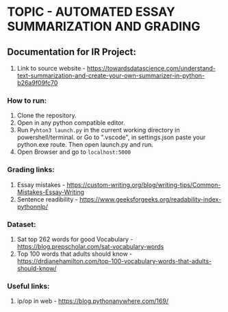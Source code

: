 # TOPIC - AUTOMATED ESSAY SUMMARIZATION AND GRADING

## Documentation for IR Project:

1. Link to source website - https://towardsdatascience.com/understand-text-summarization-and-create-your-own-summarizer-in-python-b26a9f09fc70

### How to run:

1. Clone the repository.
2. Open in any python compatible editor. 
3. Run ```Pyhton3 launch.py```  in the current working directory in powershell/terminal.
   or Go to ".vscode", in settings.json paste your python.exe route. Then open launch.py and run.
4. Open Browser and go to ```localhost:5000```

### Grading links:
1. Essay mistakes - https://custom-writing.org/blog/writing-tips/Common-Mistakes-Essay-Writing
2. Sentence readibility - https://www.geeksforgeeks.org/readability-index-pythonnlp/

### Dataset:
1. Sat top 262 words for good Vocabulary - https://blog.prepscholar.com/sat-vocabulary-words
2. Top 100 words that adults should know - https://drdianehamilton.com/top-100-vocabulary-words-that-adults-should-know/

### Useful links:

1. ip/op in web - https://blog.pythonanywhere.com/169/
